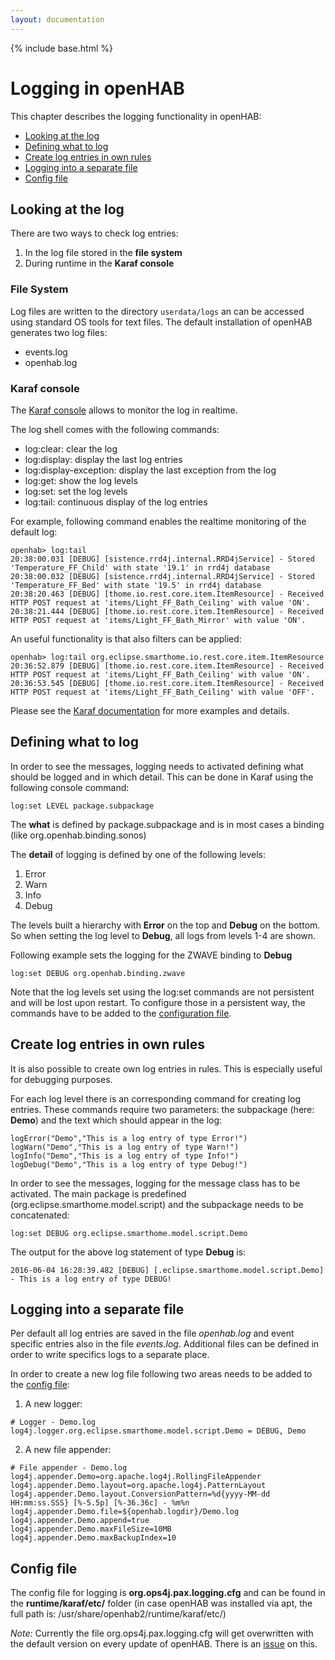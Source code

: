 ```yaml
---
layout: documentation
---
```


{% include base.html %}

# Logging in openHAB

This chapter describes the logging functionality in openHAB:

- [Looking at the log](#looking-at-the-log)
- [Defining what to log](#defining-what-to-log)
- [Create log entries in own rules](#create-log-entries-in-own-rules)
- [Logging into a separate file](#logging-into-a-separate-file)
- [Config file](#config-file)

## Looking at the log

There are two ways to check log entries:

1. In the log file stored in the **file system**
2. During runtime in the **Karaf console**

### File System

Log files are written to the directory `userdata/logs` an can be accessed using standard OS tools for text files. The default installation of openHAB generates two log files:

- events.log
- openhab.log

### Karaf console

The [Karaf console](console.html) allows to monitor the log in realtime.

The log shell comes with the following commands:

- log:clear: clear the log
- log:display: display the last log entries
- log:display-exception: display the last exception from the log
- log:get: show the log levels
- log:set: set the log levels
- log:tail: continuous display of the log entries

For example, following command enables the realtime monitoring of the default log:

```
openhab> log:tail
20:38:00.031 [DEBUG] [sistence.rrd4j.internal.RRD4jService] - Stored 'Temperature_FF_Child' with state '19.1' in rrd4j database
20:38:00.032 [DEBUG] [sistence.rrd4j.internal.RRD4jService] - Stored 'Temperature_FF_Bed' with state '19.5' in rrd4j database
20:38:20.463 [DEBUG] [thome.io.rest.core.item.ItemResource] - Received HTTP POST request at 'items/Light_FF_Bath_Ceiling' with value 'ON'.
20:38:21.444 [DEBUG] [thome.io.rest.core.item.ItemResource] - Received HTTP POST request at 'items/Light_FF_Bath_Mirror' with value 'ON'.
```
An useful functionality is that also filters can be applied:

```
openhab> log:tail org.eclipse.smarthome.io.rest.core.item.ItemResource
20:36:52.879 [DEBUG] [thome.io.rest.core.item.ItemResource] - Received HTTP POST request at 'items/Light_FF_Bath_Ceiling' with value 'ON'.
20:36:53.545 [DEBUG] [thome.io.rest.core.item.ItemResource] - Received HTTP POST request at 'items/Light_FF_Bath_Ceiling' with value 'OFF'.
```

Please see the [Karaf documentation](http://karaf.apache.org/manual/latest/#_commands_2) for more examples and details.


## Defining what to log

In order to see the messages, logging needs to activated defining what should be logged and in which detail. This can be done in Karaf using the following console command:

```
log:set LEVEL package.subpackage
```

The **what** is defined by package.subpackage and is in most cases a binding (like org.openhab.binding.sonos)

The **detail** of logging is defined by one of the following levels:

1. Error
2. Warn
3. Info
4. Debug

The levels built a hierarchy with **Error** on the top and **Debug** on the bottom. So when setting the log level to **Debug**, all logs from levels 1-4 are shown.

Following example sets the logging for the ZWAVE binding to **Debug**

```
log:set DEBUG org.openhab.binding.zwave
```

Note that the log levels set using the log:set commands are not persistent and will be lost upon restart. To configure those in a persistent way, the commands have to be added to the [configuration file](logging.html#Config-file).

## Create log entries in own rules

It is also possible to create own log entries in rules. This is especially useful for debugging purposes.

For each log level there is an corresponding command for creating log entries. These commands require two parameters: the subpackage (here: **Demo**) and the text which should appear in the log:

```
logError("Demo","This is a log entry of type Error!")
logWarn("Demo","This is a log entry of type Warn!")
logInfo("Demo","This is a log entry of type Info!")
logDebug("Demo","This is a log entry of type Debug!")
```

In order to see the messages, logging for the message class has to be activated. The main package is predefined (org.eclipse.smarthome.model.script) and the subpackage needs to be concatenated:

```
log:set DEBUG org.eclipse.smarthome.model.script.Demo
```

The output for the above log statement of type **Debug** is:

```
2016-06-04 16:28:39.482 [DEBUG] [.eclipse.smarthome.model.script.Demo] - This is a log entry of type DEBUG!
```

## Logging into a separate file

Per default all log entries are saved in the file _openhab.log_ and event specific entries also in the file _events.log_. Additional files can be defined in order to write specifics logs to a separate place.

In order to create a new log file following two areas needs to be added to the [config file](#config-file):

1. A new logger:

```
# Logger - Demo.log
log4j.logger.org.eclipse.smarthome.model.script.Demo = DEBUG, Demo
```

2. A new file appender:

```
# File appender - Demo.log
log4j.appender.Demo=org.apache.log4j.RollingFileAppender
log4j.appender.Demo.layout=org.apache.log4j.PatternLayout
log4j.appender.Demo.layout.ConversionPattern=%d{yyyy-MM-dd HH:mm:ss.SSS} [%-5.5p] [%-36.36c] - %m%n
log4j.appender.Demo.file=${openhab.logdir}/Demo.log
log4j.appender.Demo.append=true
log4j.appender.Demo.maxFileSize=10MB
log4j.appender.Demo.maxBackupIndex=10
```

## Config file

The config file for logging is **org.ops4j.pax.logging.cfg** and can be found in the **runtime/karaf/etc/** folder (in case openHAB was installed via apt, the full path is: /usr/share/openhab2/runtime/karaf/etc/)

_Note:_  Currently the file org.ops4j.pax.logging.cfg will get overwritten with the default version on every update of openHAB. There is an [issue](https://github.com/openhab/openhab-distro/issues/225) on this.
